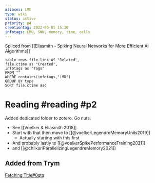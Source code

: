 ```yaml
---
aliases: LMU
type: wiki 
status: active
priority: p4
creationtag: 2022-05-05 16:30
infotags: LMU, SNN, memory, time, cells
---
```

Spliced from [[Eliasmith  - Spiking Neural Networks for More Efficient AI Algorithms]]

```dataview
table rows.file.link AS "Related",
file.ctime as "Created",
infotags as "Tags"
FROM ""
WHERE contains(infotags,"LMU")
GROUP BY type
SORT file.ctime asc 
```

# Reading #reading #p2
Added dedicated folder to zotero. Go nuts.
- See [[Voelker & Eliasmith 2018]]
- Start with that then move to [[@voelkerLegendreMemoryUnits2019]]
	- Actually starting with this first
- And probably lastly to [[@voelkerSpikePerformanceTraining2021]] 
- and [[@chilkuriParallelizingLegendreMemory2021]]

## Added from Trym
[Fetching Title#0qtq](https://www.youtube.com/watch?v=I5h-xjddzlY)